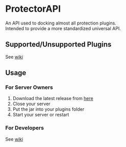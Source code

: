 ProtectorAPI
=
An API used to docking almost all protection plugins.  
Intended to provide a more standardized universal API.

## Supported/Unsupported Plugins
See [wiki]()

## Usage
### For Server Owners
1. Download the latest release from [here]()
2. Close your server
3. Put the jar into your plugins folder
4. Start your server or restart

### For Developers
See [wiki]()
